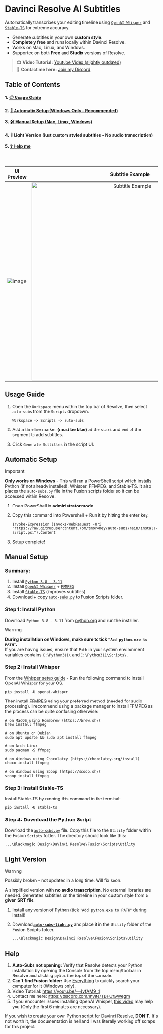 # Davinci Resolve AI Subtitles
Automatically transcribes your editing timeline using [`OpenAI Whisper`](https://openai.com/research/whisper) and [`Stable-TS`](https://github.com/jianfch/stable-ts) for extreme accuracy.
- Generate subtitles in your own **custom style**.
- **Completely free** and runs locally within Davinci Resolve.
- Works on Mac, Linux, and Windows.
- Supported on both **Free** and **Studio** versions of Resolve.

> :tv: **Video Tutorial:** [Youtube Video (slightly outdated)](https://youtu.be/--4vfAM9_tI) <br>
> :tea: **Contact me here:** [Join my Discord](https://discord.com/invite/TBFUfGWegm)


## Table of Contents
#### 1. [📋 Usage Guide](#usage-guide)
#### 2. [📡 Automatic Setup (Windows Only - Recommended)](#automatic-setup)
#### 3. [🛠️ Manual Setup (Mac, Linux, Windows)](#manual-setup)
#### 4. [📜 Light Version (just custom styled subtitles - No audio transcription)](#light-version)
#### 5. [❓ Help me](#help)

<br/>

UI Preview             |  Subtitle Example
:-------------------------:|:-------------------------:
![image](https://github.com/tmoroney/auto-subs/assets/72154813/2aa582c6-fa72-4392-9619-822d2fe6592e) |  <img alt="Subtitle Example" src="https://github.com/tmoroney/auto-subs/assets/72154813/28553dc3-bd4f-4866-9083-1df5cd21aeaf" width="650">

## Usage Guide
1. Open the `Workspace` menu within the top bar of Resolve, then select `auto-subs` from the `Scripts` dropdown.

       Workspace -> Scripts -> auto-subs
   
3. Add a timeline marker **(must be blue)** at the `start` and `end` of the segment to add subtitles.
4. Click `Generate Subtitles` in the script UI.

## Automatic Setup
> [!IMPORTANT] 
> **Only works on Windows** - This will run a PowerShell script which installs Python (if not already installed), Whisper, FFMPEG, and Stable-TS.
> It also places the `auto-subs.py` file in the Fusion scripts folder so it can be accessed within Resolve.
1. Open PowerShell in **administrator mode**.
2. Copy this command into Powershell + Run it by hitting the enter key.

       Invoke-Expression (Invoke-WebRequest -Uri "https://raw.githubusercontent.com/tmoroney/auto-subs/main/install-script.ps1").Content
3. Setup complete!

## Manual Setup
### Summary:
1. Install [`Python 3.8 - 3.11`](https://www.python.org/downloads/)
2. Install [`OpenAI Whisper`](https://github.com/openai/whisper) + [`FFMPEG`](https://ffmpeg.org/)
3. Install [`Stable-TS`](https://github.com/jianfch/stable-ts) (improves subtitles)
4. Download + copy [`auto-subs.py`](https://github.com/tmoroney/auto-subs/blob/main/auto-subs.py) to Fusion Scripts folder.
### Step 1: Install Python
Download `Python 3.8 - 3.11` from [python.org](https://www.python.org/downloads/) and run the installer.
> [!WARNING] 
> **During installation on Windows, make sure to tick `"Add python.exe to PATH"`.** <br/>
> If you are having issues, ensure that `Path` in your system environment variables contains `C:\Python311\` and `C:\Python311\Scripts\`.

### Step 2: Install Whisper
From the [Whisper setup guide](https://github.com/openai/whisper/tree/main#readme) - Run the following command to install OpenAI Whisper for your OS.
    
    pip install -U openai-whisper

Then install [FFMPEG](https://ffmpeg.org/) using your preferred method (needed for audio processing). I recommend using a package manager to install FFMPEG as the process can be quite confusing otherwise:

    # on MacOS using Homebrew (https://brew.sh/)
    brew install ffmpeg
    
    # on Ubuntu or Debian
    sudo apt update && sudo apt install ffmpeg

    # on Arch Linux
    sudo pacman -S ffmpeg

    # on Windows using Chocolatey (https://chocolatey.org/install)
    choco install ffmpeg

    # on Windows using Scoop (https://scoop.sh/)
    scoop install ffmpeg

### Step 3: Install Stable-TS
Install Stable-TS by running this command in the terminal:

    pip install -U stable-ts

### Step 4: Download the Python Script
Download the [`auto-subs.py`](https://github.com/tmoroney/auto-subs/blob/main/auto-subs.py) file. Copy this file to the `Utility` folder within the Fusion `Scripts` folder. The directory should look like this:
  
    ...\Blackmagic Design\DaVinci Resolve\Fusion\Scripts\Utility

## Light Version
> [!WARNING]
> Possibly broken - not updated in a long time. Will fix soon.

A simplified version with **no audio transcription**. No external libraries are needed. Generates subtitles on the timeline in your custom style from **a given SRT file**.
  1. Install any version of [Python](https://www.python.org/downloads/) (tick `"Add python.exe to PATH"` during install)
  2. Download **[`auto-subs-light.py`](https://github.com/tmoroney/auto-subs/blob/main/auto-subs-light.py)** and place it in the `Utility` folder of the Fusion Scripts folder.

         ...\Blackmagic Design\DaVinci Resolve\Fusion\Scripts\Utility

## Help
1. **Auto-Subs not opening:** Verify that Resolve detects your Python installation by opening the Console from the top menu/toolbar in Resolve and clicking `py3` at the top of the console.
2. **Can't find Fusion folder:** Use [Everything](https://www.voidtools.com/) to quickly search your computer for it (Windows only).
3. Video Tutorial: https://youtu.be/--4vfAM9_tI
4. Contact me here: https://discord.com/invite/TBFUfGWegm
5. If you encounter issues installing OpenAI Whisper, [this video](https://youtu.be/ABFqbY_rmEk) may help you (Only the first 6 minutes are necessary).

If you wish to create your own Python script for Davinci Resolve, **DON'T**. It's not worth it, the documentation is hell and I was literally working off scraps for this project.
